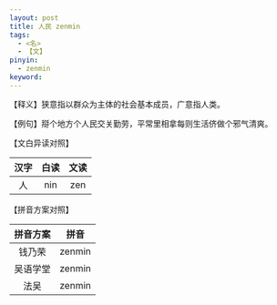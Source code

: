 ```yaml
---
layout: post
title: 人民 zenmin
tags:
  - <名>
  - 【文】
pinyin:
  - zenmin
keyword: 
---
```


【释义】狭意指以群众为主体的社会基本成员，广意指人类。                                

【例句】搿个地方个人民交关勤劳，平常里相拿每则生活侪做个邪气清爽。                          

【文白异读对照】                

| 汉字 | 白读 | 文读 |        
| :---: | :---: | :---: |           
| 人 | nin | zen |        

【拼音方案对照】          

| 拼音方案 | 拼音 |             
| :---: | :---: |                 
| 钱乃荣 | zenmin |                 
| 吴语学堂 | zenmin |                 
| 法吴 | zenmin |                 